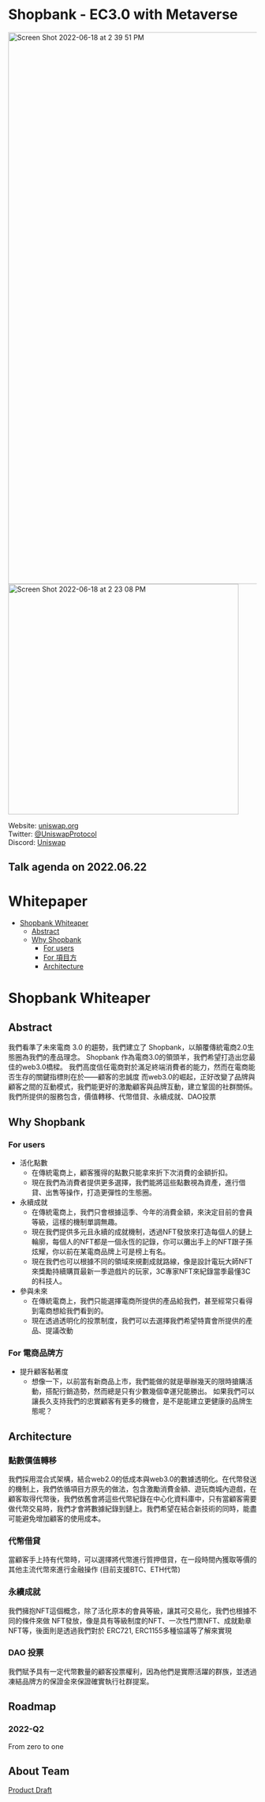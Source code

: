 # Shopbank - EC3.0 with Metaverse
<img width="1118" alt="Screen Shot 2022-06-18 at 2 39 51 PM" src="https://user-images.githubusercontent.com/12673100/174426179-bcd76e16-dc7f-462e-a0f0-3a48dcc72e05.png">


<img width="467" alt="Screen Shot 2022-06-18 at 2 23 08 PM" src="https://user-images.githubusercontent.com/12673100/174425727-90821eae-5509-4db7-80f2-d9e389d495d3.png">

Website: [uniswap.org](https://main--helpful-swan-2b57f4.netlify.app/) </br>
Twitter: [@UniswapProtocol](https://main--helpful-swan-2b57f4.netlify.app/) </br>
Discord: [Uniswap](https://main--helpful-swan-2b57f4.netlify.app/) </br>

## Talk agenda on 2022.06.22


Whitepaper 
=================
* [Shopbank Whiteaper](#shopbank-Whiteaper)
   * [Abstract](#abstract)
   * [Why Shopbank](#why-shopbank)
      * [For users](#for-users)
      * [For 項目方](#for-項目方)
      * [Architecture](#architecture)
# Shopbank Whiteaper

## Abstract
我們看準了未來電商 3.0 的趨勢，我們建立了 Shopbank，以顛覆傳統電商2.0生態圈為我們的產品理念。
Shopbank 作為電商3.0的領頭羊，我們希望打造出您最佳的web3.0橋樑。
我們高度信任電商對於滿足終端消費者的能力，然而在電商能否生存的關鍵指標則在於——顧客的忠誠度
而web3.0的崛起，正好改變了品牌與顧客之間的互動模式，我們能更好的激勵顧客與品牌互動，建立鞏固的社群關係。
我們所提供的服務包含，價值轉移、代幣借貸、永續成就、DAO投票

## Why Shopbank
### For users
- 活化點數
    - 在傳統電商上，顧客獲得的點數只能拿來折下次消費的金額折扣。
    - 現在我們為消費者提供更多選擇，我們能將這些點數視為資產，進行借貸、出售等操作，打造更彈性的生態圈。
- 永續成就
    - 在傳統電商上，我們只會根據這季、今年的消費金額，來決定目前的會員等級，這樣的機制單調無趣。
    - 現在我們提供多元且永續的成就機制，透過NFT發放來打造每個人的鏈上輪廓，每個人的NFT都是一個永恆的記錄，你可以攤出手上的NFT跟子孫炫耀，你以前在某電商品牌上可是榜上有名。 
    - 現在我們也可以根據不同的領域來規劃成就路線，像是設計電玩大師NFT來獎勵持續購買最新一季遊戲片的玩家，3C專家NFT來紀錄當季最懂3C的科技人。
- 參與未來
    - 在傳統電商上，我們只能選擇電商所提供的產品給我們，甚至經常只看得到電商想給我們看到的。
    - 現在透過透明化的投票制度，我們可以去選擇我們希望特賣會所提供的產品、提議改動    

### For 電商品牌方
- 提升顧客黏著度
    - 想像一下，以前當有新商品上市，我們能做的就是舉辦幾天的限時搶購活動，搭配行銷造勢，然而總是只有少數幾個幸運兒能勝出。
如果我們可以讓長久支持我們的忠實顧客有更多的機會，是不是能建立更健康的品牌生態呢？

## Architecture
### 點數價值轉移
我們採用混合式架構，結合web2.0的低成本與web3.0的數據透明化。在代幣發送的機制上，我們依循項目方原先的做法，包含激勵消費金額、遊玩商城內遊戲，在顧客取得代幣後，我們依舊會將這些代幣紀錄在中心化資料庫中，只有當顧客需要做代幣交易時，我們才會將數據紀錄到鏈上。我們希望在結合新技術的同時，能盡可能避免增加顧客的使用成本。

### 代幣借貸
當顧客手上持有代幣時，可以選擇將代幣進行質押借貸，在一段時間內獲取等價的其他主流代幣來進行金融操作 (目前支援BTC、ETH代幣)

### 永續成就
我們擁抱NFT這個概念，除了活化原本的會員等級，讓其可交易化，我們也根據不同的條件來做 NFT發放，像是具有等級制度的NFT、一次性門票NFT、成就勳章NFT等，後面則是透過我們對於 ERC721, ERC1155多種協議等了解來實現

### DAO 投票
我們賦予具有一定代幣數量的顧客投票權利，因為他們是實際活躍的群族，並透過凍結品牌方的保證金來保證確實執行社群提案。

## Roadmap
### 2022-Q2
From zero to one

### 

## About Team


[Product Draft](https://hackmd.io/UG_X0y9xT4m8g15bBJwxww?both)

